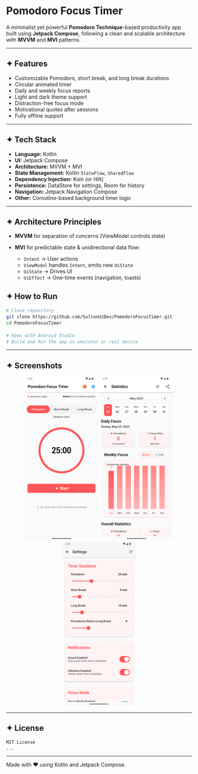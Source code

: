 # Pomodoro Focus Timer

A minimalist yet powerful **Pomodoro Technique**-based productivity app built using **Jetpack Compose**, following a clean and scalable architecture with **MVVM** and **MVI** patterns.

---

## ✦ Features

- Customizable Pomodoro, short break, and long break durations
- Circular animated timer
- Daily and weekly focus reports
- Light and dark theme support
- Distraction-free focus mode
- Motivational quotes after sessions
- Fully offline support

---

## ✦ Tech Stack

- **Language:** Kotlin
- **UI:** Jetpack Compose
- **Architecture:** MVVM + MVI
- **State Management:** Kotlin `StateFlow`, `SharedFlow`
- **Dependency Injection:** Koin (or Hilt)
- **Persistence:** DataStore for settings, Room for history
- **Navigation:** Jetpack Navigation Compose
- **Other:** Coroutine-based background timer logic

---


## ✦ Architecture Principles

- **MVVM** for separation of concerns (ViewModel controls state)

- **MVI** for predictable state & unidirectional data flow:

  - `Intent` → User actions
  - `ViewModel` handles `Intent`, emits new `UiState`
  - `UiState` → Drives UI
  - `UiEffect` → One-time events (navigation, toasts)


## ✦ How to Run

```bash
# Clone repository
git clone https://github.com/SultonUzDev/PomodoroFocusTimer.git
cd PomodoroFocusTimer

# Open with Android Studio
# Build and Run the app on emulator or real device
```

---

## ✦ Screenshots


<div align="center">
  <img src="img/img1.png" width="200" />
  <img src="img/img4.png" width="200" />
  <img src="img/img5.png" width="200" />
</div>



---

## ✦ License

```
MIT License
...
```

---

Made with ❤️ using Kotlin and Jetpack Compose.
